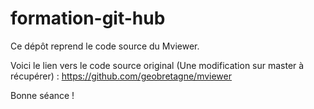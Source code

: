 # formation-git-hub

Ce dépôt reprend le code source du Mviewer.

Voici le lien vers le code source original (Une modification sur master à récupérer) : 
https://github.com/geobretagne/mviewer


Bonne séance !
